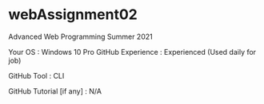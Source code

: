 # webAssignment02
Advanced Web Programming Summer 2021

Your OS : Windows 10 Pro
GitHub Experience : Experienced (Used daily for job)

GitHub Tool : CLI

GitHub Tutorial [if any] : N/A